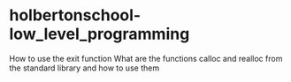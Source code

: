 # holbertonschool-low_level_programming
How to use the exit function
What are the functions calloc and realloc from the standard library and how to use them